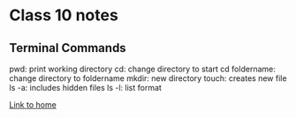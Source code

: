 # Class 10 notes

## Terminal Commands

pwd: print working directory
cd: change directory to start
cd foldername: change directory to foldername
mkdir: new directory
touch: creates new file
ls -a: includes hidden files
ls -l: list format

[Link to home](https://mikeshen7.github.io/reading-notes)
